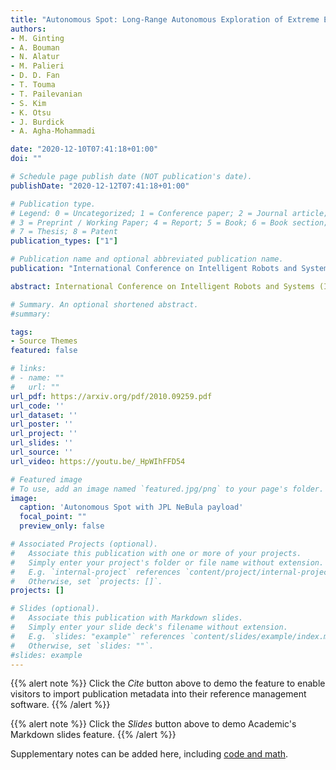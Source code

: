 ```yaml
---
title: "Autonomous Spot: Long-Range Autonomous Exploration of Extreme Environments with Legged Locomotion"
authors:
- M. Ginting
- A. Bouman
- N. Alatur
- M. Palieri
- D. D. Fan
- T. Touma
- T. Pailevanian
- S. Kim
- K. Otsu
- J. Burdick
- A. Agha-Mohammadi

date: "2020-12-10T07:41:18+01:00"
doi: ""

# Schedule page publish date (NOT publication's date).
publishDate: "2020-12-12T07:41:18+01:00"

# Publication type.
# Legend: 0 = Uncategorized; 1 = Conference paper; 2 = Journal article;
# 3 = Preprint / Working Paper; 4 = Report; 5 = Book; 6 = Book section;
# 7 = Thesis; 8 = Patent
publication_types: ["1"]

# Publication name and optional abbreviated publication name.
publication: "International Conference on Intelligent Robots and Systems (IROS), Las Vegas, NV, 2020."

abstract: International Conference on Intelligent Robots and Systems (IROS), NV, 2020. Best Paper Award on Safety, Security, and Rescue Robotics. Abstract. This paper serves as one of the first efforts to enable large-scale and long-duration autonomy using the Boston Dynamics Spot robot. Motivated by exploring extreme environments, particularly those involved in the DARPA Subterranean Challenge, this paper pushes the boundaries of the state-of-practice in enabling legged robotic systems to accomplish real-world complex missions in relevant scenarios. In particular, we discuss the behaviors and capabilities which emerge from the integration of the autonomy architecture NeBula (Networked Belief-aware Perceptual Autonomy) with next-generation mobility systems. We will discuss the hardware and software challenges, and solutions in mobility, perception, autonomy, and very briefly, wireless networking, as well as lessons learned and future directions. We demonstrate the performance of the proposed solutions on physical systems in real-world scenarios. The proposed solution contributed to winning 1st-place in the 2020 DARPA Subterranean Challenge, Urban Circuit.

# Summary. An optional shortened abstract.
#summary:

tags:
- Source Themes
featured: false

# links:
# - name: ""
#   url: ""
url_pdf: https://arxiv.org/pdf/2010.09259.pdf
url_code: ''
url_dataset: ''
url_poster: ''
url_project: ''
url_slides: ''
url_source: ''
url_video: https://youtu.be/_HpWIhFFD54

# Featured image
# To use, add an image named `featured.jpg/png` to your page's folder.
image:
  caption: 'Autonomous Spot with JPL NeBula payload'
  focal_point: ""
  preview_only: false

# Associated Projects (optional).
#   Associate this publication with one or more of your projects.
#   Simply enter your project's folder or file name without extension.
#   E.g. `internal-project` references `content/project/internal-project/index.md`.
#   Otherwise, set `projects: []`.
projects: []

# Slides (optional).
#   Associate this publication with Markdown slides.
#   Simply enter your slide deck's filename without extension.
#   E.g. `slides: "example"` references `content/slides/example/index.md`.
#   Otherwise, set `slides: ""`.
#slides: example
---
```


{{% alert note %}}
Click the *Cite* button above to demo the feature to enable visitors to import publication metadata into their reference management software.
{{% /alert %}}

{{% alert note %}}
Click the *Slides* button above to demo Academic's Markdown slides feature.
{{% /alert %}}

Supplementary notes can be added here, including [code and math](https://sourcethemes.com/academic/docs/writing-markdown-latex/).
